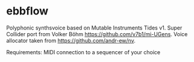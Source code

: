 # ebbflow

Polyphonic synthsvoice based on Mutable Instruments Tides v1. Super Collider port from Volker Böhm https://github.com/v7b1/mi-UGens. 
Voice allocator taken from https://github.com/andr-ew/nv.

Requirements: MIDI connection to a sequencer of your choice
